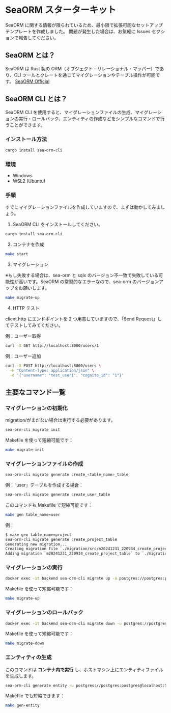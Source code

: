 # SeaORM スターターキット

SeaORM に関する情報が限られているため、最小限で拡張可能なセットアップテンプレートを作成しました。
問題が発生した場合は、お気軽に Issues セクションで報告してください。

## SeaORM とは？

SeaORM は Rust 製の ORM（オブジェクト・リレーショナル・マッパー）であり、CLI ツールとクレートを通じてマイグレーションやテーブル操作が可能です。
[SeaORM Official](https://www.sea-ql.org/SeaORM/)

## SeaORM CLI とは？

SeaORM CLI を使用すると、マイグレーションファイルの生成、マイグレーションの実行・ロールバック、エンティティの作成などをシンプルなコマンドで行うことができます。

### インストール方法

```sh
cargo install sea-orm-cli
```

### 環境

- Windows
- WSL2 (Ubuntu)

### 手順

すでにマイグレーションファイルを作成していますので、まずは動かしてみましょう。

1. SeaORM CLI をインストールしてください。

```sh
cargo install sea-orm-cli
```

2. コンテナを作成

```sh
make start
```

3. マイグレーション

※もし失敗する場合は、sea-orm と sqlx のバージョン不一致で失敗している可能性が高いです。SeaORM の常習的なエラーなので、sea-orm のバージョンアップをお願いします。

```sh
make migrate-up
```

4. HTTP テスト

client.http にエンドポイントを 2 つ用意していますので、「Send Request」してテストしてみてください。

例：ユーザー取得

```sh
curl -X GET http://localhost:8000/users/1
```

例：ユーザー追加

```sh
curl -X POST http://localhost:8000/users \
  -H "Content-Type: application/json" \
  -d '{"username": "test_user1", "cognito_id": "1"}'
```

## 主要なコマンド一覧

### マイグレーションの初期化

migration/がまだない場合は実行する必要があります。

```sh
sea-orm-cli migrate init
```

Makefile を使って短縮可能です：

```sh
make migrate-init
```

### マイグレーションファイルの作成

```sh
sea-orm-cli migrate generate create_<table_name>_table
```

例：「user」テーブルを作成する場合：

```sh
sea-orm-cli migrate generate create_user_table
```

このコマンドも Makefile で短縮可能です：

```sh
make gen table_name=user
```

例：

```sh
$ make gen table_name=project
sea-orm-cli migrate generate create_project_table
Generating new migration...
Creating migration file `./migration/src/m20241231_220934_create_project_table.rs`
Adding migration `m20241231_220934_create_project_table` to `./migration/src/lib.rs`
```

### マイグレーションの実行

```sh
docker exec -it backend sea-orm-cli migrate up -u postgres://postgres:postgres@db/sea-orm-starter
```

Makefile を使って短縮可能です：

```sh
make migrate-up
```

### マイグレーションのロールバック

```sh
docker exec -it backend sea-orm-cli migrate down -u postgres://postgres:postgres@db/sea-orm-starter
```

Makefile を使って短縮可能です：

```sh
make migrate-down
```

### エンティティの生成

このコマンドは **コンテナ内で実行** し、ホストマシン上にエンティティファイルを生成します。

```sh
sea-orm-cli generate entity -u postgres://postgres:postgres@localhost:5432/sea-orm-starter -o src/entities
```

Makefile でも短縮できます：

```sh
make gen-entity
```
